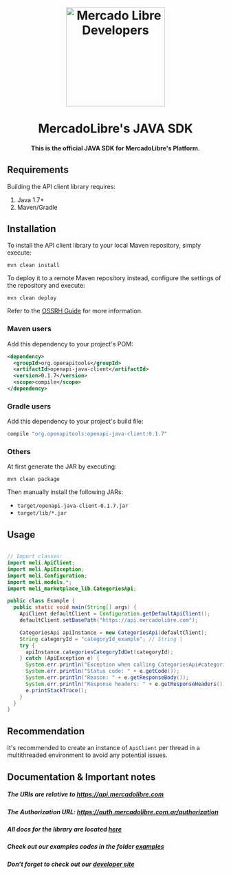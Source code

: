 
<h1 align="center">
  <a href="https://developers.mercadolibre.com">
    <img src="https://user-images.githubusercontent.com/1153516/29861072-689ec57e-8d3e-11e7-8368-dd923543258f.jpg" alt="Mercado Libre Developers" width="230"></a>
  </a>
  <br><br>
  MercadoLibre's JAVA SDK
  <br>
</h1>

<h4 align="center">This is the official JAVA SDK for MercadoLibre's Platform.</h4>



## Requirements

Building the API client library requires:
1. Java 1.7+
2. Maven/Gradle

## Installation

To install the API client library to your local Maven repository, simply execute:

```shell
mvn clean install
```

To deploy it to a remote Maven repository instead, configure the settings of the repository and execute:

```shell
mvn clean deploy
```

Refer to the [OSSRH Guide](http://central.sonatype.org/pages/ossrh-guide.html) for more information.

### Maven users

Add this dependency to your project's POM:

```xml
<dependency>
  <groupId>org.openapitools</groupId>
  <artifactId>openapi-java-client</artifactId>
  <version>0.1.7</version>
  <scope>compile</scope>
</dependency>
```

### Gradle users

Add this dependency to your project's build file:

```groovy
compile "org.openapitools:openapi-java-client:0.1.7"
```

### Others

At first generate the JAR by executing:

```shell
mvn clean package
```

Then manually install the following JARs:

* `target/openapi-java-client-0.1.7.jar`
* `target/lib/*.jar`


## Usage

```java

// Import classes:
import meli.ApiClient;
import meli.ApiException;
import meli.Configuration;
import meli.models.*;
import meli_marketplace_lib.CategoriesApi;

public class Example {
  public static void main(String[] args) {
    ApiClient defaultClient = Configuration.getDefaultApiClient();
    defaultClient.setBasePath("https://api.mercadolibre.com");

    CategoriesApi apiInstance = new CategoriesApi(defaultClient);
    String categoryId = "categoryId_example"; // String | 
    try {
      apiInstance.categoriesCategoryIdGet(categoryId);
    } catch (ApiException e) {
      System.err.println("Exception when calling CategoriesApi#categoriesCategoryIdGet");
      System.err.println("Status code: " + e.getCode());
      System.err.println("Reason: " + e.getResponseBody());
      System.err.println("Response headers: " + e.getResponseHeaders());
      e.printStackTrace();
    }
  }
}

```

## Recommendation

It's recommended to create an instance of `ApiClient` per thread in a multithreaded environment to avoid any potential issues.


## Documentation & Important notes

##### The URIs are relative to https://api.mercadolibre.com

##### The Authorization URL: https://auth.mercadolibre.com.ar/authorization

#####  All docs for the library are located [here](https://github.com/mercadolibre/java-sdk/tree/master/docs)

#####  Check out our examples codes in the folder [examples](https://github.com/mercadolibre/java-sdk/tree/master/examples)

##### Don’t forget to check out our [developer site](https://developers.mercadolibre.com/)
